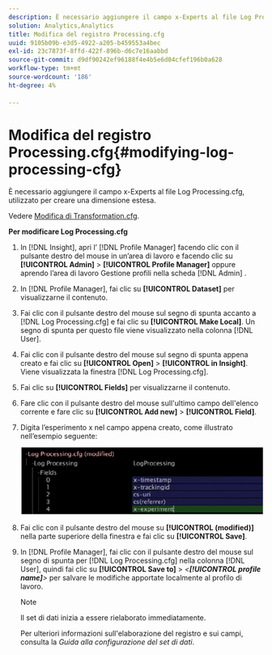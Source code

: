 ```yaml
---
description: È necessario aggiungere il campo x-Experts al file Log Processing.cfg, utilizzato per creare una dimensione estesa.
solution: Analytics,Analytics
title: Modifica del registro Processing.cfg
uuid: 9105b09b-e3d5-4922-a205-b459553a4bec
exl-id: 23c7873f-8ffd-422f-896b-d6c7e16aabbd
source-git-commit: d9df90242ef96188f4e4b5e6d04cfef196b0a628
workflow-type: tm+mt
source-wordcount: '186'
ht-degree: 4%

---
```


# Modifica del registro Processing.cfg{#modifying-log-processing-cfg}

È necessario aggiungere il campo x-Experts al file Log Processing.cfg, utilizzato per creare una dimensione estesa.

Vedere [Modifica di Transformation.cfg](../../../home/c-undst-ctrld-exp/c-vw-rslts/t-mod-trfmtn.md#task-d61b02853a82492c9a76e3c5fe8a3fb6).

**Per modificare Log Processing.cfg**

1. In [!DNL Insight], apri l’ [!DNL Profile Manager] facendo clic con il pulsante destro del mouse in un’area di lavoro e facendo clic su **[!UICONTROL Admin]** > **[!UICONTROL Profile Manager]** oppure aprendo l’area di lavoro Gestione profili nella scheda [!DNL Admin] .
1. In [!DNL Profile Manager], fai clic su **[!UICONTROL Dataset]** per visualizzarne il contenuto.
1. Fai clic con il pulsante destro del mouse sul segno di spunta accanto a [!DNL Log Processing.cfg] e fai clic su **[!UICONTROL Make Local]**. Un segno di spunta per questo file viene visualizzato nella colonna [!DNL User].
1. Fai clic con il pulsante destro del mouse sul segno di spunta appena creato e fai clic su **[!UICONTROL Open]** > **[!UICONTROL in Insight]**. Viene visualizzata la finestra [!DNL Log Processing.cfg].
1. Fai clic su **[!UICONTROL Fields]** per visualizzarne il contenuto.
1. Fare clic con il pulsante destro del mouse sull&#39;ultimo campo dell&#39;elenco corrente e fare clic su **[!UICONTROL Add new]** > **[!UICONTROL Field]**.
1. Digita l’esperimento x nel campo appena creato, come illustrato nell’esempio seguente:

   ![Informazioni sul passaggio](assets/logprocessing.png)

1. Fai clic con il pulsante destro del mouse su **[!UICONTROL (modified)]** nella parte superiore della finestra e fai clic su **[!UICONTROL Save]**.
1. In [!DNL Profile Manager], fai clic con il pulsante destro del mouse sul segno di spunta per [!DNL Log Processing.cfg] nella colonna [!DNL User], quindi fai clic su **[!UICONTROL Save to]** > *&lt;**[!UICONTROL profile name]**>* per salvare le modifiche apportate localmente al profilo di lavoro.

   >[!NOTE]
   >
   >Il set di dati inizia a essere rielaborato immediatamente.

   Per ulteriori informazioni sull&#39;elaborazione del registro e sui campi, consulta la *Guida alla configurazione del set di dati*.
